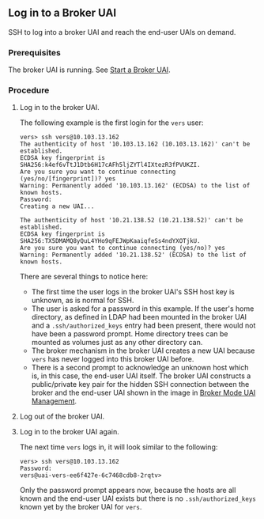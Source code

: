 
## Log in to a Broker UAI

SSH to log into a broker UAI and reach the end-user UAIs on demand.

### Prerequisites

The broker UAI is running. See [Start a Broker UAI](Start_a_Broker_UAI.md).

### Procedure

1. Log in to the broker UAI.

    The following example is the first login for the `vers` user:

    ```
    vers> ssh vers@10.103.13.162
    The authenticity of host '10.103.13.162 (10.103.13.162)' can't be established.
    ECDSA key fingerprint is SHA256:k4ef6vTtJ1Dtb6H17cAFh5ljZYTl4IXtezR3fPVUKZI.
    Are you sure you want to continue connecting (yes/no/[fingerprint])? yes
    Warning: Permanently added '10.103.13.162' (ECDSA) to the list of known hosts.
    Password:
    Creating a new UAI...

    The authenticity of host '10.21.138.52 (10.21.138.52)' can't be established.
    ECDSA key fingerprint is SHA256:TX5DMAMQ8yQuL4YHo9qFEJWpKaaiqfeSs4ndYXOTjkU.
    Are you sure you want to continue connecting (yes/no)? yes
    Warning: Permanently added '10.21.138.52' (ECDSA) to the list of known hosts.
    ```

    There are several things to notice here:
    * The first time the user logs in the broker UAI's SSH host key is unknown, as is normal for SSH.
    * The user is asked for a password in this example. If the user's home directory, as defined in LDAP had been mounted in the broker UAI and a `.ssh/authorized_keys` entry had been present, there would not have been a password prompt. Home directory trees can be mounted as volumes just as any other directory can.
    * The broker mechanism in the broker UAI creates a new UAI because `vers` has never logged into this broker UAI before.
    * There is a second prompt to acknowledge an unknown host which is, in this case, the end-user UAI itself. The broker UAI constructs a public/private key pair for the hidden SSH connection between the broker and the end-user UAI shown in the image in [Broker Mode UAI Management](Broker_Mode_UAI_Management.md).

1. Log out of the broker UAI.

1. Log in to the broker UAI again.

    The next time `vers` logs in, it will look similar to the following:

    ```
    vers> ssh vers@10.103.13.162
    Password:
    vers@uai-vers-ee6f427e-6c7468cdb8-2rqtv>
    ```

    Only the password prompt appears now, because the hosts are all known and the end-user UAI exists but there is no `.ssh/authorized_keys` known yet by the broker UAI for `vers`.